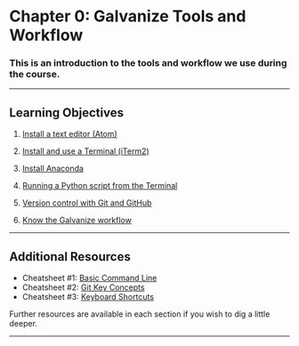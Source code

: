 # Chapter 0:  Galvanize Tools and Workflow

### This is an introduction to the tools and workflow we use during the course.

___________________________________

## Learning Objectives

1. [Install a text editor (Atom)](atom.md)

2. [Install and use a Terminal (iTerm2)](terminal.md)

3. [Install Anaconda](anaconda.md)

4. [Running a Python script from the Terminal](development.md)

5. [Version control with Git and GitHub](git.md)

6. [Know the Galvanize workflow](workflow.md)

___________________________________

## Additional Resources

  - Cheatsheet #1: [Basic Command Line](resources/command_line_basics.md)
  - Cheatsheet #2: [Git Key Concepts](resources/git_keyconcepts.md)
  - Cheatsheet #3: [Keyboard Shortcuts](resources/keyboard_shortcuts.md)

Further resources are available in each section if you wish to dig a little deeper.

___________________________________